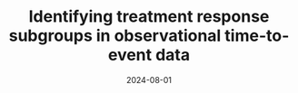 ---
title: "Identifying treatment response subgroups in observational time-to-event data"
collection: workings
excerpt: 'Identifying patient subgroups with different treatment responses is an important task to inform medical recommendations, guidelines, and the design of future clinical trials. Existing approaches for subgroup analysis primarily focus on Randomised Controlled Trials (RCTs), in which treatment assignment is randomised. Furthermore, the patient cohort of an RCT is often constrained by cost, and is not representative of the heterogeneity of patients likely to receive treatment in real-world clinical practice. Therefore, when applied to observational studies, such approaches suffer from significant statistical biases because of the non-randomisation of treatment. Our work introduces a novel, outcome-guided method for identifying treatment response subgroups in observational studies. Our approach assigns each patient to a subgroup associated with two time-to-event distributions: one under treatment and one under control regime. It hence positions itself in between individualised and average treatment effect estimation. The assumptions of our model result in a simple correction of the statistical bias from treatment non-randomisation through inverse propensity weighting. In experiments, our approach significantly outperforms the current state-of-the-art method for outcome-guided subgroup analysis in both randomised and observational treatment regimes.'
date: 2024-08-01
venue: 'NeurIPS'
paperurl: 'https://www.arxiv.org/abs/2408.03463'
citation: 'Jeanselme, V., Yoon, C., Falck, F., Tom, B., and Barrett, J. <b>Identifying treatment response subgroups in observational time-to-event data</b>.'
---